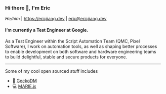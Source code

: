 ### Hi there 👋, I'm Eric

_He/him_ | https://ericjiang.dev | eric@ericjiang.dev

#### I’m currently a Test Engineer at Google.

As a Test Engineer within the Script Automation Team (QMC, Pixel Software), I work on automation tools, as well as shaping better processes to enable development on both software and hardware engineering teams to build delightful, stable and secure products for everyone.

---

Some of my cool open sourced stuff includes

- :frog: [GeckoDM](https://github.com/GeckoDM/GeckoDownloadManager)
- :computer: [MARIE.js](https://github.com/MARIE-js/MARIE.js)

<!--
**ericjiang97/ericjiang97** is a ✨ _special_ ✨ repository because its `README.md` (this file) appears on your GitHub profile.

Here are some ideas to get you started:

- 🔭 I’m currently working on ...
- 🌱 I’m currently learning ...
- 👯 I’m looking to collaborate on ...
- 🤔 I’m looking for help with ...
- 💬 Ask me about ...
- 📫 How to reach me: ...
- 😄 Pronouns: ...
- ⚡ Fun fact: ...
-->
